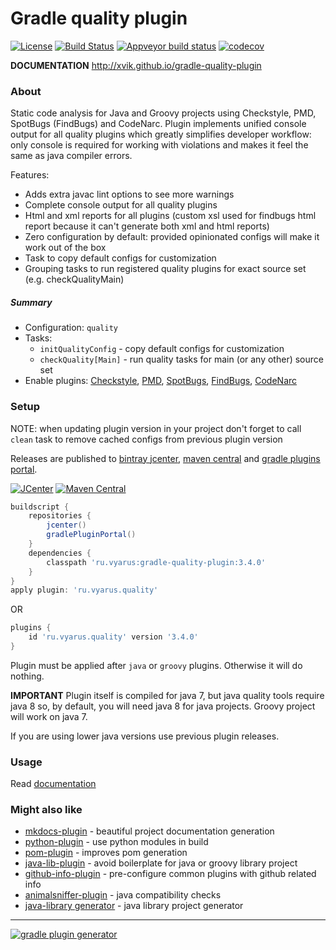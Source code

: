 # Gradle quality plugin
[![License](https://img.shields.io/badge/license-MIT-blue.svg?style=flat)](http://www.opensource.org/licenses/MIT)
[![Build Status](https://img.shields.io/travis/xvik/gradle-quality-plugin.svg)](https://travis-ci.org/xvik/gradle-quality-plugin)
[![Appveyor build status](https://ci.appveyor.com/api/projects/status/github/xvik/gradle-quality-plugin?svg=true)](https://ci.appveyor.com/project/xvik/gradle-quality-plugin)
[![codecov](https://codecov.io/gh/xvik/gradle-quality-plugin/branch/master/graph/badge.svg)](https://codecov.io/gh/xvik/gradle-quality-plugin)

**DOCUMENTATION** http://xvik.github.io/gradle-quality-plugin

### About

Static code analysis for Java and Groovy projects using Checkstyle, PMD, SpotBugs (FindBugs) and CodeNarc.
Plugin implements unified console output for all quality plugins which greatly simplifies developer workflow: 
only console is required for working with violations and makes it feel the same as java compiler errors.

Features:
* Adds extra javac lint options to see more warnings
* Complete console output for all quality plugins
* Html and xml reports for all plugins (custom xsl used for findbugs html report because it can't generate both xml and html reports)
* Zero configuration by default: provided opinionated configs will make it work out of the box
* Task to copy default configs for customization
* Grouping tasks to run registered quality plugins for exact source set (e.g. checkQualityMain)

##### Summary

* Configuration: `quality`
* Tasks:
    - `initQualityConfig` - copy default configs for customization 
    - `checkQuality[Main]` - run quality tasks for main (or any other) source set       
* Enable plugins: [Checkstyle](https://docs.gradle.org/current/userguide/checkstyle_plugin.html),
[PMD](https://docs.gradle.org/current/userguide/pmd_plugin.html),
[SpotBugs](http://spotbugs.readthedocs.io/en/latest/gradle.html),
[FindBugs](https://docs.gradle.org/current/userguide/findbugs_plugin.html),
[CodeNarc](https://docs.gradle.org/current/userguide/codenarc_plugin.html)


### Setup

NOTE: when updating plugin version in your project don't forget to call `clean` task to remove cached configs from previous plugin version

Releases are published to [bintray jcenter](https://bintray.com/vyarus/xvik/gradle-quality-plugin/), 
[maven central](https://maven-badges.herokuapp.com/maven-central/ru.vyarus/gradle-quality-plugin) and 
[gradle plugins portal](https://plugins.gradle.org/plugin/ru.vyarus.quality).

[![JCenter](https://img.shields.io/bintray/v/vyarus/xvik/gradle-quality-plugin.svg?label=jcenter)](https://bintray.com/vyarus/xvik/gradle-quality-plugin/_latestVersion)
[![Maven Central](https://img.shields.io/maven-central/v/ru.vyarus/gradle-quality-plugin.svg)](https://maven-badges.herokuapp.com/maven-central/ru.vyarus/gradle-quality-plugin)

```groovy
buildscript {
    repositories {
        jcenter()
        gradlePluginPortal()
    }
    dependencies {
        classpath 'ru.vyarus:gradle-quality-plugin:3.4.0'
    }
}
apply plugin: 'ru.vyarus.quality'
```

OR

```groovy
plugins {
    id 'ru.vyarus.quality' version '3.4.0'
}
```

Plugin must be applied after `java` or `groovy` plugins. Otherwise it will do nothing.

**IMPORTANT** Plugin itself is compiled for java 7, but java quality tools require java 8 so, by default, 
you will need java 8 for java projects. Groovy project will work on java 7.

If you are using lower java versions use previous plugin releases.

### Usage

Read [documentation](http://xvik.github.io/gradle-quality-plugin)

### Might also like

* [mkdocs-plugin](https://github.com/xvik/gradle-mkdocs-plugin) - beautiful project documentation generation
* [python-plugin](https://github.com/xvik/gradle-use-python-plugin) - use python modules in build
* [pom-plugin](https://github.com/xvik/gradle-pom-plugin) - improves pom generation
* [java-lib-plugin](https://github.com/xvik/gradle-java-lib-plugin) - avoid boilerplate for java or groovy library project
* [github-info-plugin](https://github.com/xvik/gradle-github-info-plugin) - pre-configure common plugins with github related info
* [animalsniffer-plugin](https://github.com/xvik/gradle-animalsniffer-plugin) - java compatibility checks
* [java-library generator](https://github.com/xvik/generator-lib-java) - java library project generator

---
[![gradle plugin generator](http://img.shields.io/badge/Powered%20by-%20Gradle%20plugin%20generator-green.svg?style=flat-square)](https://github.com/xvik/generator-gradle-plugin)
